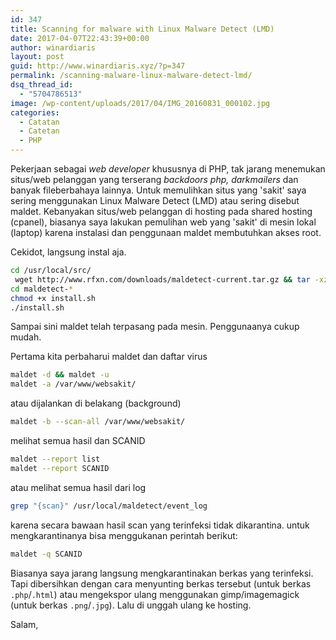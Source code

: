 ```yaml
---
id: 347
title: Scanning for malware with Linux Malware Detect (LMD)
date: 2017-04-07T22:43:39+00:00
author: winardiaris
layout: post
guid: http://www.winardiaris.xyz/?p=347
permalink: /scanning-malware-linux-malware-detect-lmd/
dsq_thread_id:
  - "5704786513"
image: /wp-content/uploads/2017/04/IMG_20160831_000102.jpg
categories:
  - Catatan
  - Catetan
  - PHP
---
```

Pekerjaan sebagai _web developer_ khususnya di PHP, tak jarang menemukan situs/web pelanggan yang terserang _backdoors php, darkmailers_ dan banyak fileberbahaya lainnya. Untuk memulihkan situs yang 'sakit' saya sering menggunakan Linux Malware Detect (LMD) atau sering disebut maldet. Kebanyakan situs/web pelanggan di hosting pada shared hosting (cpanel), biasanya saya lakukan pemulihan web yang 'sakit' di mesin lokal (laptop) karena instalasi dan penggunaan maldet membutuhkan akses root.

Cekidot, langsung instal aja.

```bash
cd /usr/local/src/
 wget http://www.rfxn.com/downloads/maldetect-current.tar.gz && tar -xzvf maldetect-current.tar.gz
cd maldetect-*
chmod +x install.sh
./install.sh
```

Sampai sini maldet telah terpasang pada mesin. Penggunaanya cukup mudah.

Pertama kita perbaharui maldet dan daftar virus

```bash
maldet -d && maldet -u
maldet -a /var/www/websakit/
```

atau dijalankan di belakang (background)


```bash
maldet -b --scan-all /var/www/websakit/
```

melihat semua hasil dan SCANID


```bash
maldet --report list
maldet --report SCANID
```


atau melihat semua hasil dari log

```bash
grep "{scan}" /usr/local/maldetect/event_log
```

karena secara bawaan hasil scan yang terinfeksi tidak dikarantina. untuk mengkarantinanya bisa menggukanan perintah berikut:

```bash
maldet -q SCANID
```

Biasanya saya jarang langsung mengkarantinakan berkas yang terinfeksi. Tapi dibersihkan dengan cara menyunting berkas tersebut (untuk berkas `.php`/`.html`) atau mengekspor ulang menggunakan gimp/imagemagick (untuk berkas `.png`/`.jpg`). Lalu di unggah ulang ke hosting.


Salam,